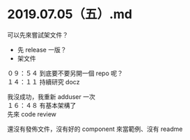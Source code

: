 # 2019.07.05（五）.md

可以先來嘗試架文件？
- 先 release 一版？
- 架文件

０９：５４ 到底要不要另開一個 repo 呢？  
１４：１１ 持續研究 docz  

我沒成功，我重新 adduser 一次  
１６：４８ 有基本架構了  
先來 code review  

還沒有發佈文件，沒有好的 component 來當範例、沒有 readme
